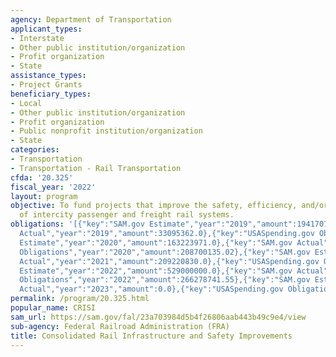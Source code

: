 ```yaml
---
agency: Department of Transportation
applicant_types:
- Interstate
- Other public institution/organization
- Profit organization
- State
assistance_types:
- Project Grants
beneficiary_types:
- Local
- Other public institution/organization
- Profit organization
- Public nonprofit institution/organization
- State
categories:
- Transportation
- Transportation - Rail Transportation
cfda: '20.325'
fiscal_year: '2022'
layout: program
objective: To fund projects that improve the safety, efficiency, and/or reliability
  of intercity passenger and freight rail systems.
obligations: '[{"key":"SAM.gov Estimate","year":"2019","amount":194170709.0},{"key":"SAM.gov
  Actual","year":"2019","amount":33095362.0},{"key":"USASpending.gov Obligations","year":"2019","amount":33095362.0},{"key":"SAM.gov
  Estimate","year":"2020","amount":163223971.0},{"key":"SAM.gov Actual","year":"2020","amount":209978877.0},{"key":"USASpending.gov
  Obligations","year":"2020","amount":208700135.02},{"key":"SAM.gov Estimate","year":"2021","amount":114455602.0},{"key":"SAM.gov
  Actual","year":"2021","amount":209220830.0},{"key":"USASpending.gov Obligations","year":"2021","amount":198623494.66},{"key":"SAM.gov
  Estimate","year":"2022","amount":529000000.0},{"key":"SAM.gov Actual","year":"2022","amount":274192258.0},{"key":"USASpending.gov
  Obligations","year":"2022","amount":266278741.55},{"key":"SAM.gov Estimate","year":"2023","amount":181403252.0},{"key":"SAM.gov
  Actual","year":"2023","amount":0.0},{"key":"USASpending.gov Obligations","year":"2023","amount":247834310.98}]'
permalink: /program/20.325.html
popular_name: CRISI
sam_url: https://sam.gov/fal/23a703984d5b4f26806aab443b49c9e4/view
sub-agency: Federal Railroad Administration (FRA)
title: Consolidated Rail Infrastructure and Safety Improvements
---
```

